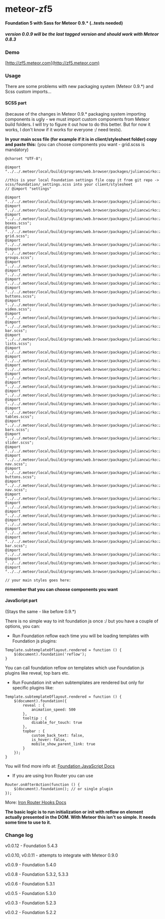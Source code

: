 meteor-zf5
==========

#### Foundation 5 with Sass for Meteor 0.9.* (..tests needed)
##### version 0.0.9 will be the last tagged version and should work with Meteor 0.8.3

### Demo
[http://zf5.meteor.com](http://zf5.meteor.com)

### Usage

There are some problems with new packaging system (Meteor 0.9.*) and Scss custom imports...

#### SCSS part 
(because of the changes in Meteor 0.9.* packaging system importing components is ugly - we must import custom components from Meteor build folders. 
I will try to figure it out how to do this better. 
But for now it works, I don't know if it works for everyone :/ need tests).

**In your main scss file (for example if it is in client/stylesheet folder) copy and paste this:** (you can choose components you want - grid.scss is mandatory)

```
@charset "UTF-8";

@import "../../.meteor/local/build/programs/web.browser/packages/juliancwirko:zf5/scss/normalize.scss";

//this is your local Foundation settings file copy it from git repo -> scss/foundation/_settings.scss into your client/stylesheet
// @import "settings" 

@import "../../.meteor/local/build/programs/web.browser/packages/juliancwirko:zf5/scss/foundation/components/grid.scss";
@import "../../.meteor/local/build/programs/web.browser/packages/juliancwirko:zf5/scss/foundation/components/accordion.scss";
@import "../../.meteor/local/build/programs/web.browser/packages/juliancwirko:zf5/scss/foundation/components/alert-boxes.scss";
@import "../../.meteor/local/build/programs/web.browser/packages/juliancwirko:zf5/scss/foundation/components/block-grid.scss";
@import "../../.meteor/local/build/programs/web.browser/packages/juliancwirko:zf5/scss/foundation/components/breadcrumbs.scss";
@import "../../.meteor/local/build/programs/web.browser/packages/juliancwirko:zf5/scss/foundation/components/button-groups.scss";
@import "../../.meteor/local/build/programs/web.browser/packages/juliancwirko:zf5/scss/foundation/components/buttons.scss";
@import "../../.meteor/local/build/programs/web.browser/packages/juliancwirko:zf5/scss/foundation/components/clearing.scss";
@import "../../.meteor/local/build/programs/web.browser/packages/juliancwirko:zf5/scss/foundation/components/dropdown.scss";
@import "../../.meteor/local/build/programs/web.browser/packages/juliancwirko:zf5/scss/foundation/components/dropdown-buttons.scss";
@import "../../.meteor/local/build/programs/web.browser/packages/juliancwirko:zf5/scss/foundation/components/flex-video.scss";
@import "../../.meteor/local/build/programs/web.browser/packages/juliancwirko:zf5/scss/foundation/components/forms.scss";
@import "../../.meteor/local/build/programs/web.browser/packages/juliancwirko:zf5/scss/foundation/components/icon-bar.scss";
@import "../../.meteor/local/build/programs/web.browser/packages/juliancwirko:zf5/scss/foundation/components/inline-lists.scss";
@import "../../.meteor/local/build/programs/web.browser/packages/juliancwirko:zf5/scss/foundation/components/joyride.scss";
@import "../../.meteor/local/build/programs/web.browser/packages/juliancwirko:zf5/scss/foundation/components/keystrokes.scss";
@import "../../.meteor/local/build/programs/web.browser/packages/juliancwirko:zf5/scss/foundation/components/labels.scss";
@import "../../.meteor/local/build/programs/web.browser/packages/juliancwirko:zf5/scss/foundation/components/magellan.scss";
@import "../../.meteor/local/build/programs/web.browser/packages/juliancwirko:zf5/scss/foundation/components/orbit.scss";
@import "../../.meteor/local/build/programs/web.browser/packages/juliancwirko:zf5/scss/foundation/components/pagination.scss";
@import "../../.meteor/local/build/programs/web.browser/packages/juliancwirko:zf5/scss/foundation/components/panels.scss";
@import "../../.meteor/local/build/programs/web.browser/packages/juliancwirko:zf5/scss/foundation/components/pricing-tables.scss";
@import "../../.meteor/local/build/programs/web.browser/packages/juliancwirko:zf5/scss/foundation/components/progress-bars.scss";
@import "../../.meteor/local/build/programs/web.browser/packages/juliancwirko:zf5/scss/foundation/components/range-slider.scss";
@import "../../.meteor/local/build/programs/web.browser/packages/juliancwirko:zf5/scss/foundation/components/reveal.scss";
@import "../../.meteor/local/build/programs/web.browser/packages/juliancwirko:zf5/scss/foundation/components/side-nav.scss";
@import "../../.meteor/local/build/programs/web.browser/packages/juliancwirko:zf5/scss/foundation/components/split-buttons.scss";
@import "../../.meteor/local/build/programs/web.browser/packages/juliancwirko:zf5/scss/foundation/components/sub-nav.scss";
@import "../../.meteor/local/build/programs/web.browser/packages/juliancwirko:zf5/scss/foundation/components/switches.scss";
@import "../../.meteor/local/build/programs/web.browser/packages/juliancwirko:zf5/scss/foundation/components/tables.scss";
@import "../../.meteor/local/build/programs/web.browser/packages/juliancwirko:zf5/scss/foundation/components/tabs.scss";
@import "../../.meteor/local/build/programs/web.browser/packages/juliancwirko:zf5/scss/foundation/components/thumbs.scss";
@import "../../.meteor/local/build/programs/web.browser/packages/juliancwirko:zf5/scss/foundation/components/tooltips.scss";
@import "../../.meteor/local/build/programs/web.browser/packages/juliancwirko:zf5/scss/foundation/components/top-bar.scss";
@import "../../.meteor/local/build/programs/web.browser/packages/juliancwirko:zf5/scss/foundation/components/type.scss";
@import "../../.meteor/local/build/programs/web.browser/packages/juliancwirko:zf5/scss/foundation/components/offcanvas.scss";
@import "../../.meteor/local/build/programs/web.browser/packages/juliancwirko:zf5/scss/foundation/components/visibility.scss";

// your main styles goes here:

```

**remember that you can choose components you want**

#### JavaScript part
(Stays the same - like before 0.9.*)

There is no simple way to init foundation js once :/ but you have a couple of options, you can:

- Run Foundation reflow each time you will be loading templates with Foundation js plugins:
````
Template.subtemplateOflayout.rendered = function () {
    $(document).foundation('reflow');
}
````
You can call foundation reflow on templates which use Foundation js plugins like reveal, top bars etc.

- Run Foundation init when subtemplates are rendered but only for specific plugins like:
````
Template.subtemplateOflayout.rendered = function () {
    $(document).foundation({
        reveal : {
            animation_speed: 500
        },
        tooltip : {
            disable_for_touch: true
        },
        topbar : {
            custom_back_text: false,
            is_hover: false,
            mobile_show_parent_link: true
        }
    });
}
````
You will find more info at: [Foundation JavaScript Docs](http://foundation.zurb.com/docs/javascript.html)

- If you are using Iron Router you can use 
````
Router.onAfterAction(function () {
    $(document).foundation(); // or single plugin
});
````
More: [Iron Router Hooks Docs](https://github.com/EventedMind/iron-router/blob/devel/DOCS.md#using-hooks)

**The basic logic is to run initialization or init with reflow on element actually presented in the DOM. With Meteor this isn't so simple. It needs some time to use to it.**


### Change log

v0.0.12 - Foundation 5.4.3

v0.0.10, v0.0.11 - attempts to integrate with Meteor 0.9.0

v0.0.9 - Foundation 5.4.0

v0.0.8 - Foundation 5.3.2, 5.3.3

v0.0.6 - Foundation 5.3.1

v0.0.5 - Foundation 5.3.0

v0.0.3 - Foundation 5.2.3

v0.0.2 - Foundation 5.2.2
